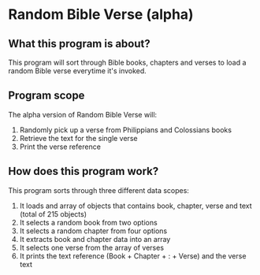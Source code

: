# Random Bible Verse (alpha)
## What this program is about?
This program will sort through Bible books, chapters and verses to load a random Bible verse everytime it's invoked.

## Program scope
The alpha version of Random Bible Verse will:
1. Randomly pick up a verse from Philippians and Colossians books
2. Retrieve the text for the single verse
3. Print the verse reference

## How does this program work?
This program sorts through three different data scopes:
1. It loads and array of objects that contains book, chapter, verse and text (total of 215 objects)
2. It selects a random book from two options
3. It selects a random chapter from four options
4. It extracts book and chapter data into an array
5. It selects one verse from the array of verses
6. It prints the text reference (Book + Chapter + : + Verse) and the verse text